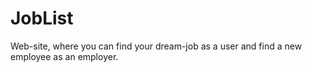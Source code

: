 # JobList
Web-site, where you can find your dream-job as a user and find a new employee as an employer.
